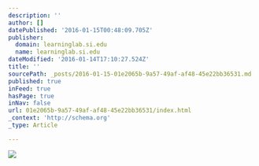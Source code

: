 ```yaml
---
description: ''
author: []
datePublished: '2016-01-15T00:48:09.705Z'
publisher:
  domain: learninglab.si.edu
  name: learninglab.si.edu
dateModified: '2016-01-14T17:10:27.524Z'
title: ''
sourcePath: _posts/2016-01-15-01e2065b-9a57-49af-af48-45e22bb36531.md
published: true
inFeed: true
hasPage: true
inNav: false
url: 01e2065b-9a57-49af-af48-45e22bb36531/index.html
_context: 'http://schema.org'
_type: Article

---
```

![](https://ids.si.edu/ids/deliveryService?id=http%3A%2F%2Fsirismm.si.edu%2Fnpm%2F1980_2493_2525.jpg&max_w=1600)